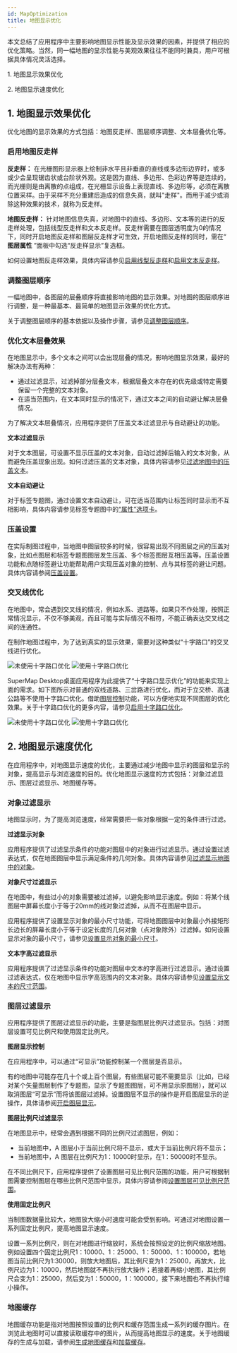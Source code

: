 ```yaml
---
id: MapOptimization
title: 地图显示优化
---
```

本文总结了应用程序中主要影响地图显示性能及显示效果的因素，并提供了相应的优化策略。当然，同一幅地图的显示性能与美观效果往往不能同时兼具，用户可根据具体情况灵活选择。

  1\. 地图显示效果优化

  2\. 地图显示速度优化

## 1\. 地图显示效果优化

优化地图的显示效果的方式包括：地图反走样、图层顺序调整、文本层叠优化等。

###  启用地图反走样

**反走样：**
在光栅图形显示器上绘制非水平且非垂直的直线或多边形边界时，或多或少会呈现锯齿状或台阶状外观。这是因为直线、多边形、色彩边界等是连续的，而光栅则是由离散的点组成，在光栅显示设备上表现直线、多边形等，必须在离散位置采样。由于采样不充分重建后造成的信息失真，就叫"走样"。而用于减少或消除这种效果的技术，就称为反走样。

**地图反走样：**
针对地图信息失真，对地图中的直线、多边形、文本等的进行的反走样处理，包括线型反走样和文本反走样。反走样需要在图层透明度为0的情况下，同时开启地图反走样和图层反走样才可生效，开启地图反走样的同时，需在“
**图层属性** ”面板中勾选“反走样显示”复选框。

如何设置地图反走样效果，具体内容请参见[启用线型反走样](../../Visualization/AdvanceSetting/LineAntialiasing  )和[启用文本反走样](../../Visualization/AdvanceSetting/TextAntialiasing  )。

###  调整图层顺序

一幅地图中，各图层的层叠顺序将直接影响地图的显示效果。对地图的图层顺序进行调整，是一种最基本、最简单的地图显示效果的优化方式。

关于调整图层顺序的基本依据以及操作步骤，请参见[调整图层顺序](../../Visualization/AdvanceSetting/SettingLayerOrder  )。

###  优化文本层叠效果

在地图显示中，多个文本之间可以会出现层叠的情况，影响地图显示效果，最好的解决办法有两种：

  * 通过过滤显示，过滤掉部分层叠文本，根据层叠文本存在的优先级或特定需要保留一个完整的文本对象。
  * 在适当范围内，在文本同时显示的情况下，通过文本之间的自动避让解决层叠情况。 

为了解决文本层叠情况，应用程序提供了压盖文本过滤显示与自动避让的功能。

**文本过滤显示**

对于文本图层，可设置不显示压盖的文本对象，自动过滤掉后输入的文本对象，从而避免压盖现象出现。如何过滤压盖的文本对象，具体内容请参见[过滤地图中的压盖文本](../../Visualization/AdvanceSetting/OverlapObj  )。

**文本自动避让**

对于标签专题图，通过设置文本自动避让，可在适当范围内让标签同时显示而不互相影响，具体内容请参见标签专题图中的[“属性”选项卡](../../Mapping/LabelMap/PropertiesDia  )。

###  压盖设置

在实际制图过程中，当地图中图层较多的时候，很容易出现不同图层之间的压盖对象，比如点图层和标签专题图图层发生压盖、多个标签图层互相压盖等。压盖设置功能和点随标签避让功能帮助用户实现压盖对象的控制、点与其标签的避让问题。具体内容请参阅[压盖设置](OverlaySetting  )。

###  交叉线优化

在地图中，常会遇到交叉线的情况，例如水系、道路等。如果只不作处理，按照正常情况显示，不仅不够美观，而且可能与实际情况不相符，不能正确表达交叉线之间的连通性。

在制作地图过程中，为了达到真实的显示效果，需要对这种类似“十字路口”的交叉线进行优化。

![未使用十字路口优化](img/Cross1.png) ![使用十字路口优化 ](img/Cross2.png)  
  
SuperMap Desktop桌面应用程序为此提供了“十字路口显示优化”的功能来实现上面的需求。如下图所示对普通的双线道路、三岔路进行优化，而对于立交桥、高速公路等不使用十字路口优化。借助[图层控制](../../Visualization/LayerManagement/LayerControl  )功能，可以方便地实现不同图层的优化效果。关于十字路口优化的更多内容，请参见[启用十字路口优化](../../Visualization/AdvanceSetting/RoadCross  )。

![未使用十字路口优化](img/Crossmap1.png)  ![使用十字路口优化](img/Crossmap2.png)  

  
## 2\. 地图显示速度优化

在应用程序中，对地图显示速度的优化，主要通过减少地图中显示的图层和显示的对象，提高显示与浏览速度的目的。优化地图显示速度的方式包括：对象过滤显示、图层过滤显示、地图缓存等。

###  对象过滤显示

地图显示时，为了提高浏览速度，经常需要把一些对象根据一定的条件进行过滤。

**过滤显示对象**

应用程序提供了过滤显示条件的功能对图层中的对象进行过滤显示。通过设置过滤表达式，仅在地图图层中显示满足条件的几何对象。具体内容请参见[过滤显示地图中的对象](../../Visualization/AdvanceSetting/FilterObjects  )。

**对象尺寸过滤显示**

在地图中，有些过小的对象需要被过滤掉，以避免影响显示速度。例如：将某个线图层中屏幕长度小于等于20mm的线对象过滤掉，从而不在图层中显示。

应用程序提供了设置显示对象的最小尺寸功能，可将地图图层中对象最小外接矩形长边长的屏幕长度小于等于设定长度的几何对象（点对象除外）过滤掉。如何设置显示对象的最小尺寸，请参见[设置显示对象的最小尺寸](../../Visualization/AdvanceSetting/ObjectSize  )。

**文本字高过滤显示**

应用程序提供了过滤显示条件的功能对图层中文本的字高进行过滤显示。通过设置过滤表达式，仅在地图中显示字高范围内的文本对象。具体内容请参见[设置显示文本的尺寸范围](../../Visualization/AdvanceSetting/VisiableRanges  )。

###  图层过滤显示

应用程序提供了图层过滤显示的功能，主要是指图层比例尺过滤显示。包括：对图层设置可见比例尺和使用固定比例尺。

**图层显示控制**

在应用程序中，可以通过“可显示”功能控制某一个图层是否显示。

有的地图中可能存在几十个或上百个图层，有些图层可能不需要显示（比如，已经对某个矢量图层制作了专题图，显示了专题图图层，可不用显示原图层），就可以取消图层“可显示”而将该图层过滤掉。设置图层不显示的操作是开启图层显示的逆操作，具体请参阅[开启图层显示](../../DataProcessing/Objects/SelectObjects/DTv2_Visible  )。

**图层比例尺过滤显示**

在地图显示中，经常会遇到根据不同的比例尺过滤图层，例如：

  * 当前地图中，A 图层小于当前比例尺将不显示，或大于当前比例尺将不显示；
  * 当前地图中，A 图层在比例尺为1：10000时显示，在1：50000时不显示。 

在不同比例尺下，应用程序提供了设置图层可见比例尺范围的功能，用户可根据制图需要控制图层在哪些比例尺范围中显示，具体内容请参阅[设置图层可见比例尺范围](../../Visualization/AdvanceSetting/ScaleRanges  )。

**使用固定比例尺**

当制图数据量比较大，地图放大缩小时速度可能会受到影响。可通过对地图设置一系列固定比例尺，提高地图显示速度。

设置一系列比例尺，则在对地图进行缩放时，系统会按照设定的比例尺缩放地图。例如设置四个固定比例尺1：10000、1：25000、1：50000、1：100000，若地图当前比例尺为1:30000，则放大地图后，其比例尺变为1：25000，再放大，比例尺边为1：10000，然后地图就不再执行放大操作；若接着再缩小地图，其比例尺会变为1：25000，然后变为1：50000，1：100000，接下来地图也不再执行缩小操作。

###  地图缓存

地图缓存功能是指对地图按照设置的比例尺和缓存范围生成一系列的缓存图片。在浏览此地图时可以直接读取缓存中的图片，从而提高地图显示的速度。关于地图缓存的生成与加载，请参阅[生成地图缓存](../../Optimization/Cache/2DCache  )和[加载缓存](../../Optimization/Cache/AddingCache)。
